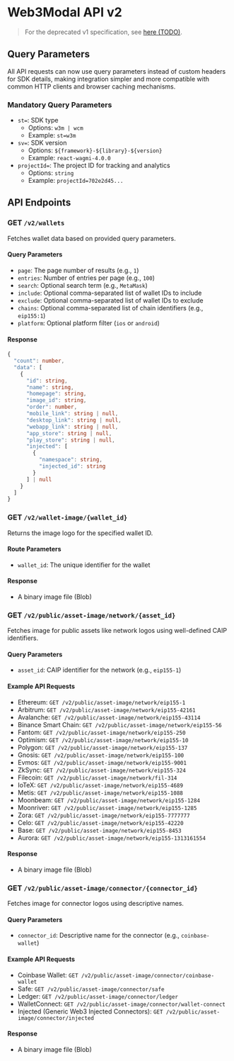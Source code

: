 
# Web3Modal API v2

> For the deprecated v1 specification, see [here (TODO)](#todo).

## Query Parameters

All API requests can now use query parameters instead of custom headers for SDK details, making integration simpler and more compatible with common HTTP clients and browser caching mechanisms.

### Mandatory Query Parameters

- `st=`: SDK type
  - Options: `w3m | wcm`
  - Example: `st=w3m`
- `sv=`: SDK version
  - Options: `${framework}-${library}-${version}`
  - Example: `react-wagmi-4.0.0`
- `projectId=`: The project ID for tracking and analytics
  - Options: `string`
  - Example: `projectId=702e2d45...`

## API Endpoints

### GET `/v2/wallets`

Fetches wallet data based on provided query parameters.

#### Query Parameters

- `page`: The page number of results (e.g., `1`)
- `entries`: Number of entries per page (e.g., `100`)
- `search`: Optional search term (e.g., `MetaMask`)
- `include`: Optional comma-separated list of wallet IDs to include
- `exclude`: Optional comma-separated list of wallet IDs to exclude
- `chains`: Optional comma-separated list of chain identifiers (e.g., `eip155:1`)
- `platform`: Optional platform filter (`ios` or `android`)

#### Response

```typescript
{
  "count": number,
  "data": [
    {
      "id": string,
      "name": string,
      "homepage": string,
      "image_id": string,
      "order": number,
      "mobile_link": string | null,
      "desktop_link": string | null,
      "webapp_link": string | null,
      "app_store": string | null,
      "play_store": string | null,
      "injected": [
        {
          "namespace": string,
          "injected_id": string
        }
      ] | null
    }
  ]
}
```

### GET `/v2/wallet-image/{wallet_id}`

Returns the image logo for the specified wallet ID.

#### Route Parameters

- `wallet_id`: The unique identifier for the wallet

#### Response

- A binary image file (Blob)

### GET `/v2/public/asset-image/network/{asset_id}`

Fetches image for public assets like network logos using well-defined CAIP identifiers.

#### Query Parameters

- `asset_id`: CAIP identifier for the network (e.g., `eip155-1`)

#### Example API Requests

- Ethereum: `GET /v2/public/asset-image/network/eip155-1`
- Arbitrum: `GET /v2/public/asset-image/network/eip155-42161`
- Avalanche: `GET /v2/public/asset-image/network/eip155-43114`
- Binance Smart Chain: `GET /v2/public/asset-image/network/eip155-56`
- Fantom: `GET /v2/public/asset-image/network/eip155-250`
- Optimism: `GET /v2/public/asset-image/network/eip155-10`
- Polygon: `GET /v2/public/asset-image/network/eip155-137`
- Gnosis: `GET /v2/public/asset-image/network/eip155-100`
- Evmos: `GET /v2/public/asset-image/network/eip155-9001`
- ZkSync: `GET /v2/public/asset-image/network/eip155-324`
- Filecoin: `GET /v2/public/asset-image/network/fil-314`
- IoTeX: `GET /v2/public/asset-image/network/eip155-4689`
- Metis: `GET /v2/public/asset-image/network/eip155-1088`
- Moonbeam: `GET /v2/public/asset-image/network/eip155-1284`
- Moonriver: `GET /v2/public/asset-image/network/eip155-1285`
- Zora: `GET /v2/public/asset-image/network/eip155-7777777`
- Celo: `GET /v2/public/asset-image/network/eip155-42220`
- Base: `GET /v2/public/asset-image/network/eip155-8453`
- Aurora: `GET /v2/public/asset-image/network/eip155-1313161554`

#### Response

- A binary image file (Blob)

### GET `/v2/public/asset-image/connector/{connector_id}`

Fetches image for connector logos using descriptive names.

#### Query Parameters

- `connector_id`: Descriptive name for the connector (e.g., `coinbase-wallet`)

#### Example API Requests

- Coinbase Wallet: `GET /v2/public/asset-image/connector/coinbase-wallet`
- Safe: `GET /v2/public/asset-image/connector/safe`
- Ledger: `GET /v2/public/asset-image/connector/ledger`
- WalletConnect: `GET /v2/public/asset-image/connector/wallet-connect`
- Injected (Generic Web3 Injected Connectors): `GET /v2/public/asset-image/connector/injected`

#### Response

- A binary image file (Blob)



